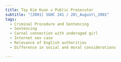 ```yaml
---
title: Tay Kim Kuan v Public Prosecutor 
subtitle: "[2001] SGHC 241 / 28\_August\_2001"
tags:
  - Criminal Procedure and Sentencing
  - Sentencing
  - Carnal connection with underaged girl
  - Internet sex case
  - Relevance of English authorities
  - Difference in social and moral considerations

---
```


